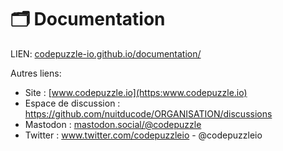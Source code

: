 # 🗂️ Documentation

LIEN: [codepuzzle-io.github.io/documentation/](https://codepuzzle-io.github.io/documentation/)

Autres liens:
* Site : [www.codepuzzle.io](https:www.codepuzzle.io)
* Espace de discussion :  https://github.com/nuitducode/ORGANISATION/discussions
* Mastodon : [mastodon.social/@codepuzzle](https://mastodon.social/@codepuzzle)
* Twitter : www.twitter.com/codepuzzleio - @codepuzzleio

